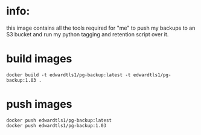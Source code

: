 # info:
this image contains all the tools required for "me" to push my backups to an S3 bucket and run my python tagging and retention script over it.

# build images
```
docker build -t edwardtls1/pg-backup:latest -t edwardtls1/pg-backup:1.03 .
```

# push images
```
docker push edwardtls1/pg-backup:latest
docker push edwardtls1/pg-backup:1.03
```
